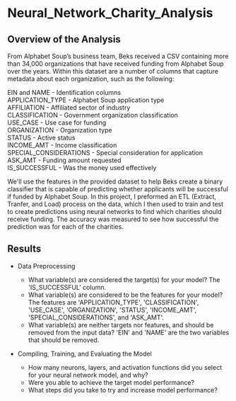# Neural_Network_Charity_Analysis

## Overview of the Analysis

From Alphabet Soup’s business team, Beks received a CSV containing more than 34,000 organizations that have received funding from Alphabet Soup over the years. Within this dataset are a number of columns that capture metadata about each organization, such as the following:

EIN and NAME - Identification columns <br/>
APPLICATION_TYPE - Alphabet Soup application type <br/>
AFFILIATION - Affiliated sector of industry <br/>
CLASSIFICATION - Government organization classification <br/>
USE_CASE - Use case for funding <br/>
ORGANIZATION - Organization type <br/>
STATUS - Active status <br/>
INCOME_AMT - Income classification <br/>
SPECIAL_CONSIDERATIONS - Special consideration for application <br/>
ASK_AMT - Funding amount requested <br/>
IS_SUCCESSFUL - Was the money used effectively <br/>

We'll use the features in the provided dataset to help Beks create a binary classifier that is capable of predicting whether applicants will be successful if funded by Alphabet Soup. In this project, I preformed an ETL (Extract, Tranfer, and Load) process on the data, which I then used to train and test to create predictions using neural networks to find which charities should receive funding. The accuracy was measured to see how successful the prediction was for each of the charities.

## Results

* Data Preprocessing
  * What variable(s) are considered the target(s) for your model? The 'IS_SUCCESSFUL' column.
  * What variable(s) are considered to be the features for your model? The features are 'APPLICATION_TYPE', 'CLASSIFICATION', 'USE_CASE', 'ORGANIZATION', 'STATUS', 'INCOME_AMT', 'SPECIAL_CONSIDERATIONS', and 'ASK_AMT'.
  * What variable(s) are neither targets nor features, and should be removed from the input data? 'EIN' and 'NAME' are the two variables that should be removed.

* Compiling, Training, and Evaluating the Model
  * How many neurons, layers, and activation functions did you select for your neural network model, and why?
  * Were you able to achieve the target model performance?
  * What steps did you take to try and increase model performance?
